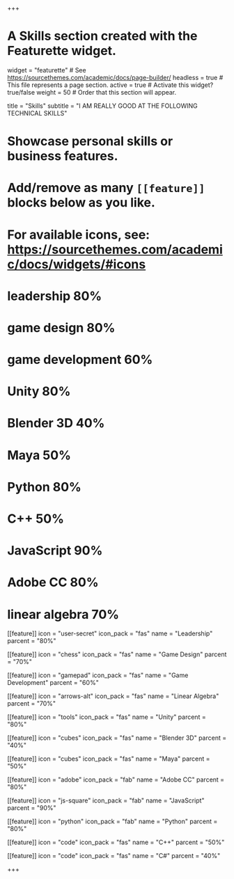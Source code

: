 +++
# A Skills section created with the Featurette widget.
widget = "featurette"  # See https://sourcethemes.com/academic/docs/page-builder/
headless = true  # This file represents a page section.
active = true  # Activate this widget? true/false
weight = 50  # Order that this section will appear.

title = "Skills"
subtitle = "I AM REALLY GOOD AT THE FOLLOWING TECHNICAL SKILLS"

# Showcase personal skills or business features.
# 
# Add/remove as many `[[feature]]` blocks below as you like.
# 
# For available icons, see: https://sourcethemes.com/academic/docs/widgets/#icons
# leadership 80%
# game design 80%
# game development 60%
# Unity 80%
# Blender 3D 40%
# Maya 50%
# Python 80%
# C++ 50%
# JavaScript 90%
# Adobe CC 80%
# linear algebra 70%

[[feature]]
  icon = "user-secret"
  icon_pack = "fas"
  name = "Leadership"
  parcent = "80%" 

[[feature]]
  icon = "chess"
  icon_pack = "fas"
  name = "Game Design"
  parcent = "70%"
  
[[feature]]
  icon = "gamepad"
  icon_pack = "fas"
  name = "Game Development"
  parcent = "60%"

[[feature]]
  icon = "arrows-alt"
  icon_pack = "fas"
  name = "Linear Algebra"
  parcent = "70%"
  
[[feature]]
  icon = "tools"
  icon_pack = "fas"
  name = "Unity"
  parcent = "80%"

[[feature]]
  icon = "cubes"
  icon_pack = "fas"
  name = "Blender 3D"
  parcent = "40%"

[[feature]]
  icon = "cubes"
  icon_pack = "fas"
  name = "Maya"
  parcent = "50%"

[[feature]]
  icon = "adobe"
  icon_pack = "fab"
  name = "Adobe CC"
  parcent = "80%"

[[feature]]
  icon = "js-square"
  icon_pack = "fab"
  name = "JavaScript"
  parcent = "90%"

[[feature]]
  icon = "python"
  icon_pack = "fab"
  name = "Python"
  parcent = "80%"

[[feature]]
  icon = "code"
  icon_pack = "fas"
  name = "C++"
  parcent = "50%"

[[feature]]
  icon = "code"
  icon_pack = "fas"
  name = "C#"
  parcent = "40%"

+++

